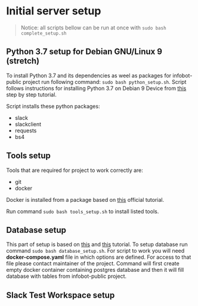 # Initial server setup

> Notice: all scripts bellow can be run at once with `sudo bash complete_setup.sh`

## Python 3.7 setup for Debian GNU/Linux 9 (stretch)

To install Python 3.7 and its dependencies as weel as packages for infobot-public
project run following command:
`sudo bash python_setup.sh`. Script follows instructions for installing Python
3.7 on Debian 9 Device from [this](https://linuxize.com/post/how-to-install-python-3-7-on-debian-9/)
step by step tutorial.

Script installs these python packages:

* slack
* slackclient
* requests
* bs4

## Tools setup

Tools that are required for project to work correctly are:

* git
* docker

Docker is installed from a package based on [this](https://docs.docker.com/engine/install/debian/)
official tutorial.

Run command `sudo bash tools_setup.sh` to install listed tools.

## Database setup

This part of setup is based on [this](https://phoenixnap.com/kb/deploy-postgresql-on-docker)
and [this](https://www.digitalocean.com/community/tutorials/how-to-install-docker-compose-on-debian-9) tutorial. 
To setup database run command `sudo bash database_setup.sh`. For script to work you will need **docker-compose.yaml** 
file in which options are defined. For access to that file please contact maintainer of the project.
Command will first create empty docker container containing postgres database and
then it will fill database with tables from infobot-public project.


## Slack Test Workspace setup